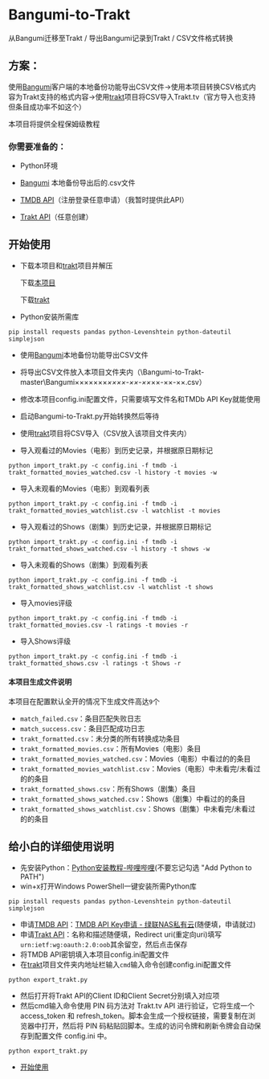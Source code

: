# Bangumi-to-Trakt
从Bangumi迁移至Trakt / 导出Bangumi记录到Trakt / CSV文件格式转换


## 方案：

使用[Bangumi](https://github.com/czy0729/Bangumi)客户端的本地备份功能导出CSV文件→使用本项目转换CSV格式内容为Trakt支持的格式内容→使用[trakt](https://github.com/xbgmsharp/trakt)项目将CSV导入Trakt.tv（官方导入也支持但条目成功率不如这个）

本项目将提供全程保姆级教程

### 你需要准备的：

* Python环境

* [Bangumi](https://github.com/czy0729/Bangumi) 本地备份导出后的.csv文件

* [TMDB API](https://www.themoviedb.org/settings/api)（注册登录任意申请）（我暂时提供此API）

* [Trakt API](https://trakt.tv/oauth/applications)（任意创建）

## 开始使用
* 下载本项目和[trakt](https://github.com/xbgmsharp/trakt)项目并解压

   下载[本项目](https://github.com/wan0ge/Bangumi-to-Trakt/archive/refs/heads/master.zip)

   下载[trakt](https://github.com/xbgmsharp/trakt/archive/refs/heads/master.zip)

* Python安装所需库
```
pip install requests pandas python-Levenshtein python-dateutil simplejson
```

* 使用[Bangumi](https://github.com/czy0729/Bangumi)本地备份功能导出CSV文件

* 将导出CSV文件放入本项目文件夹内（\Bangumi-to-Trakt-master\Bangumi×××××××_××××-××-××_××-××-××.csv）

* 修改本项目config.ini配置文件，只需要填写文件名和TMDb API Key就能使用
 
* 启动Bangumi-to-Trakt.py开始转换然后等待

* 使用[trakt](https://github.com/xbgmsharp/trakt)项目将CSV导入（CSV放入该项目文件夹内）

* 导入观看过的Movies（电影）到历史记录，并根据原日期标记
```
python import_trakt.py -c config.ini -f tmdb -i trakt_formatted_movies_watched.csv -l history -t movies -w
```
* 导入未观看的Movies（电影）到观看列表
```
python import_trakt.py -c config.ini -f tmdb -i trakt_formatted_movies_watchlist.csv -l watchlist -t movies
```
* 导入观看过的Shows（剧集）到历史记录，并根据原日期标记
```
python import_trakt.py -c config.ini -f tmdb -i trakt_formatted_shows_watched.csv -l history -t shows -w
```
* 导入未观看的Shows（剧集）到观看列表
```
python import_trakt.py -c config.ini -f tmdb -i trakt_formatted_shows_watchlist.csv -l watchlist -t shows
```
* 导入movies评级
```
python import_trakt.py -c config.ini -f tmdb -i trakt_formatted_movies.csv -l ratings -t movies -r
```
* 导入Shows评级
```
python import_trakt.py -c config.ini -f tmdb -i trakt_formatted_shows.csv -l ratings -t Shows -r
```

#### 本项目生成文件说明
本项目在配置默认全开的情况下生成文件高达``9``个
* `match_failed.csv`：条目匹配失败日志
* `match_success.csv`：条目匹配成功日志
* `trakt_formatted.csv`：未分类的所有转换成功条目
* `trakt_formatted_movies.csv`：所有Movies（电影）条目
* `trakt_formatted_movies_watched.csv`：Movies（电影）中看过的的条目
* `trakt_formatted_movies_watchlist.csv`：Movies（电影）中未看完/未看过的的条目
* `trakt_formatted_shows.csv`：所有Shows（剧集）条目
* `trakt_formatted_shows_watched.csv`：Shows（剧集）中看过的的条目
* `trakt_formatted_shows_watchlist.csv`：Shows（剧集）中未看完/未看过的的条目

## 给小白的详细使用说明
* 先安装Python：[Python安装教程-哔哩哔哩](https://www.bilibili.com/video/av421893699)(不要忘记勾选 "Add Python to PATH")
* win+x打开Windows PowerShell一键安装所需Python库
```
pip install requests pandas python-Levenshtein python-dateutil simplejson
```
* 申请[TMDB API](https://www.themoviedb.org/settings/api)：[TMDB API Key申请 - 绿联NAS私有云](https://www.ugnas.com/tutorial-detail/id-226.html)(随便填，申请就过)
* 申请[Trakt API](https://trakt.tv/oauth/applications)：名称和描述随便填，Redirect uri(重定向uri)填写``urn:ietf:wg:oauth:2.0:oob``其余留空，然后点击保存
* 将TMDB API密钥填入本项目config.ini配置文件
* 在[trakt](https://github.com/xbgmsharp/trakt)项目文件夹内地址栏输入`cmd`输入命令创建config.ini配置文件
```
python export_trakt.py
```
* 然后打开将Trakt API的Client ID和Client Secret分别填入对应项
* 然后cmd输入命令使用 PIN 码方法对 Trakt.tv API 进行验证，它将生成一个 access_token 和 refresh_token。脚本会生成一个授权链接，需要复制在浏览器中打开，然后将 PIN 码粘贴回脚本。生成的访问令牌和刷新令牌会自动保存到配置文件 config.ini 中。
```
python export_trakt.py
```
* [开始使用](https://github.com/wan0ge/Bangumi-to-Trakt?tab=readme-ov-file#%E5%BC%80%E5%A7%8B%E4%BD%BF%E7%94%A8)
